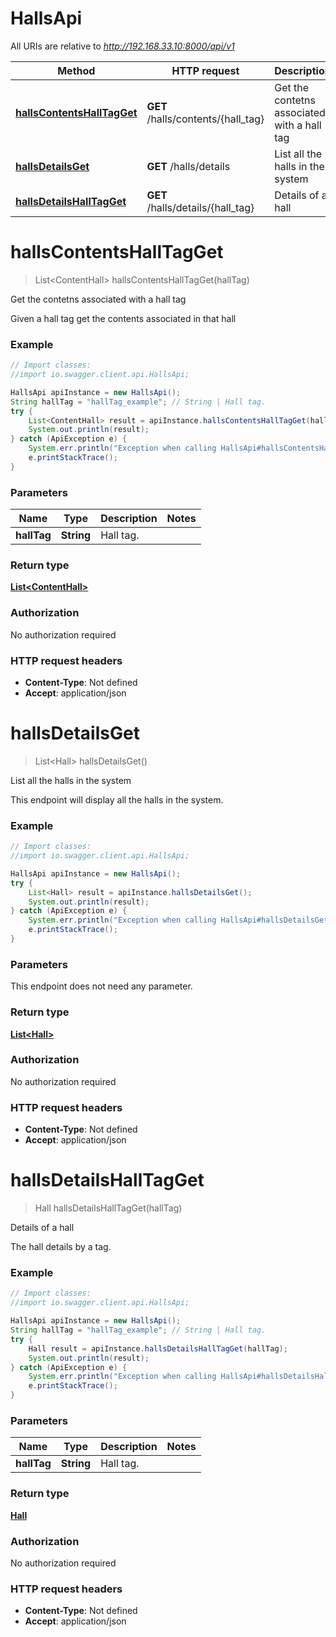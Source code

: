 # HallsApi

All URIs are relative to *http://192.168.33.10:8000/api/v1*

Method | HTTP request | Description
------------- | ------------- | -------------
[**hallsContentsHallTagGet**](HallsApi.md#hallsContentsHallTagGet) | **GET** /halls/contents/{hall_tag} | Get the contetns associated with a hall tag
[**hallsDetailsGet**](HallsApi.md#hallsDetailsGet) | **GET** /halls/details | List all the halls in the system
[**hallsDetailsHallTagGet**](HallsApi.md#hallsDetailsHallTagGet) | **GET** /halls/details/{hall_tag} | Details of a hall


<a name="hallsContentsHallTagGet"></a>
# **hallsContentsHallTagGet**
> List&lt;ContentHall&gt; hallsContentsHallTagGet(hallTag)

Get the contetns associated with a hall tag

Given a hall tag get the contents associated in that hall 

### Example
```java
// Import classes:
//import io.swagger.client.api.HallsApi;

HallsApi apiInstance = new HallsApi();
String hallTag = "hallTag_example"; // String | Hall tag.
try {
    List<ContentHall> result = apiInstance.hallsContentsHallTagGet(hallTag);
    System.out.println(result);
} catch (ApiException e) {
    System.err.println("Exception when calling HallsApi#hallsContentsHallTagGet");
    e.printStackTrace();
}
```

### Parameters

Name | Type | Description  | Notes
------------- | ------------- | ------------- | -------------
 **hallTag** | **String**| Hall tag. |

### Return type

[**List&lt;ContentHall&gt;**](ContentHall.md)

### Authorization

No authorization required

### HTTP request headers

 - **Content-Type**: Not defined
 - **Accept**: application/json

<a name="hallsDetailsGet"></a>
# **hallsDetailsGet**
> List&lt;Hall&gt; hallsDetailsGet()

List all the halls in the system

This endpoint will display all the halls in the system.  

### Example
```java
// Import classes:
//import io.swagger.client.api.HallsApi;

HallsApi apiInstance = new HallsApi();
try {
    List<Hall> result = apiInstance.hallsDetailsGet();
    System.out.println(result);
} catch (ApiException e) {
    System.err.println("Exception when calling HallsApi#hallsDetailsGet");
    e.printStackTrace();
}
```

### Parameters
This endpoint does not need any parameter.

### Return type

[**List&lt;Hall&gt;**](Hall.md)

### Authorization

No authorization required

### HTTP request headers

 - **Content-Type**: Not defined
 - **Accept**: application/json

<a name="hallsDetailsHallTagGet"></a>
# **hallsDetailsHallTagGet**
> Hall hallsDetailsHallTagGet(hallTag)

Details of a hall

The hall details by a tag. 

### Example
```java
// Import classes:
//import io.swagger.client.api.HallsApi;

HallsApi apiInstance = new HallsApi();
String hallTag = "hallTag_example"; // String | Hall tag.
try {
    Hall result = apiInstance.hallsDetailsHallTagGet(hallTag);
    System.out.println(result);
} catch (ApiException e) {
    System.err.println("Exception when calling HallsApi#hallsDetailsHallTagGet");
    e.printStackTrace();
}
```

### Parameters

Name | Type | Description  | Notes
------------- | ------------- | ------------- | -------------
 **hallTag** | **String**| Hall tag. |

### Return type

[**Hall**](Hall.md)

### Authorization

No authorization required

### HTTP request headers

 - **Content-Type**: Not defined
 - **Accept**: application/json

